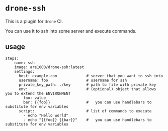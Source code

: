 # `drone-ssh`

This is a plugin for `drone` CI.

You can use it to ssh into some server and execute commands.

## usage

```
steps:
  - name: ssh
    image: are1000/drone-ssh:latest
    settings:
      host: example.com             # server that you want to ssh into
      username: foo                 # username for ssh
      private_key_path: ./key       # path to file with private key
      env:                          # (optional) object that allows you to extend the ENVIRONMENT
        foo: value
        bar: {{foo}}                #   you can use handlebars to substitute for env variables
      script:                       # list of commands to execute
        - echo "Hello world"
        - echo "{{foo}} {{bar}}"    #   you can use handlebars to substitute for env variables
```
